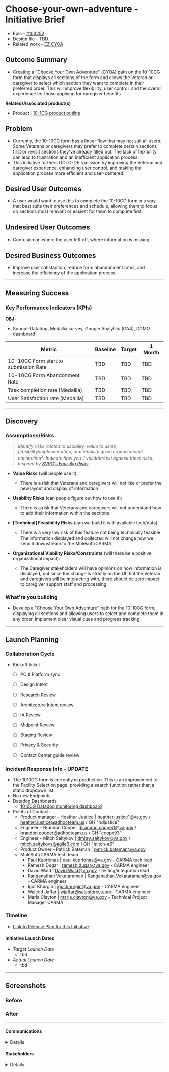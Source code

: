 # Choose-your-own-adventure - Initiative Brief
- Epic - [#103252](https://issues/103252)
- Design file - TBD
- Related work - [EZ CYOA](https://github.com/department-of-veterans-affairs/va.gov-team/blob/master/products/health-care/application/va-application/Choose-your-own-adventure/Choose-your-own-adventure%20-%20Initiative%20Brief.md)

## Outcome Summary
- Creating a "Choose Your Own Adventure" (CYOA) path on the 10-10CG form that displays all sections of the form and allows the Veteran or caregiver to select which section they want to complete in their preferred order. This will improve flexibility, user control, and the overall experience for those applying for caregiver benefits.

**Related/Associated product(s)**
- Product | [10-1CG product outline](https://github.com/department-of-veterans-affairs/va.gov-team/blob/master/products/caregivers/10-10CG%20Caregiver%20application%20product-outline.md)

## Problem
- Currently, the 10-10CG form has a linear flow that may not suit all users. Some Veterans or caregivers may prefer to complete certain sections first or revisit sections they've already filled out. The lack of flexibility can lead to frustration and an inefficient application process.
- This initiative furthers OCTO-DE's mission by improving the Veteran and caregiver experience, enhancing user control, and making the application process more efficient and user-centered.

## Desired User Outcomes
- A user would want to use this to complete the 10-10CG form in a way that best suits their preferences and schedule, allowing them to focus on sections most relevant or easiest for them to complete first.

## Undesired User Outcomes
- Confusion on where the user left off, where information is missing

## Desired Business Outcomes
- Improve user satisfaction, reduce form abandonment rates, and increase the efficiency of the application process.

---
## Measuring Success

### Key Performance Indicators (KPIs)

**OBJ:**
- Source: Datadog, Medallia survey, Google Analytics (GA4), DOMO dashboard

| Metric| Baseline | Target | 1 Month|
|-------| ------- | ------- | -------|
|10-10CG Form start to submission Rate | TBD | TBD | TBD |
|10-10CG Form Abandonment Rate | TBD | TBD | TBD |
|Task completion rate (Medallia)| TBD | TBD | TBD |
|User Satisfaction rate (Medallia)|TBD | TBD | TBD |
---

## Discovery
### Assumptions/Risks
> *Identify risks related to usability, value to users, feasibility/implementation, and viability given organizational constraints<sup>2</sup>. 
> Indicate how you'll validate/test against these risks. Inspired by [SVPG's Four Big Risks](https://www.svpg.com/four-big-risks/).*

- **Value Risks** (will people use it): 
  - There is a risk that Veterans and caregivers will not like or prefer the new layout and display of information
- **Usability Risks** (can people figure out how to use it):
  - There is a risk that Veterans and caregivers will not understand how to add their information within the sections
- **[Technical] Feasibility Risks** (can we build it with available tech/data):
  - There is a very low risk of this feature not being technically feasible.  The information displayed and collected will not change how we send it downstream to the Mulesoft/CARMA
  
- **Organizational Viability Risks/Constraints** (will there be a positive organizational impact):
  - The Caregiver stakeholders will have opinions on how information is displayed, but since the change is strictly on the UI that the Veteran and caregivers will be interacting with, there should be zero impact to caregiver support staff and processing.

### What're you building
- Develop a "Choose Your Own Adventure" path for the 10-10CG form, displaying all sections and allowing users to select and complete them in any order. Implement clear visual cues and progress tracking.

--- 

## Launch Planning
### Collaboration Cycle

- Kickoff ticket
   - [ ] PO & Platform sync
   - [ ] Design Intent
   - [ ]  Research Review
   - [ ]  Architecture Intent review
   - [ ]  IA Review
   - [ ]  Midpoint Review
   - [ ]  Staging Review
   - [ ]  Privacy & Security
   - [ ]  Contact Center guide review


### Incident Response Info - UPDATE
- The 1010CG form is currently in production.  This is an improvement to the Facility Selection page, providing a search function rather than a static dropdown list.
- No new Endpoints
- Datadog Dashboards
     - [1010CG Datadog monitoring dashboard](https://vagov.ddog-gov.com/dashboard/zcn-whk-r5h/1010-cg-vagov-performance?fromUser=false&refresh_mode=sliding&from_ts=1736185712882&to_ts=1736200112882&live=true)
- Points of Contact:
     - Product manager - Heather Justice | heather.justice1@va.gov / heather.justice@adhocteam.us / GH "hdjustice"
     - Engineer - Brandon Cooper |brandon.cooper1@va.gov / brandon.cooper@adhocteam.us /  GH "coope93'
     - Engineer - Mitch Saltykov | dmitry.saltykov@va.gov / mitch.saltykovs@agile6.com / GH "mitch-a6"
     - Product Owner - Patrick Bateman | patrick.bateman@va.gov
     - MuleSoft/CARMA tech team
          - Paul Kuprionas | paul.kuprionas@va.gov - CARMA tech lead
          - Ramesh Dugar | ramesh.dugar@va.gov - CARMA engineer
          - David Wald | David.Wald@va.gov - testing/integration lead
          - Ranganathan Vekataraman | Ranganathan.Vekataraman@va.gov - CARMA engineer
          - Igor Khurgin | igor.khurgin@va.gov - CARMA engineer
          - Waleed Jaffar | wjaffar@salesforce.com - CARMA engineer
          - Marla Clayton | marla.clayton@va.gov - Technical Project Manager CARMA

### Timeline 

* [Link to Release Plan for this Initiative](TBD)

#### Initiative Launch Dates
- *Target Launch Date*
  - tbd
- *Actual Launch Date* 
  - tbd

---
   
## Screenshots

### Before

### After

---

#### Communications

<details>

- Team Name: 10-10  Health Apps
- GitHub Label(s): 1010-team
- Slack channel:  1010-health-apps
- Product POCs: Heather Justice

</details>


#### Stakeholders
<details>
  
- Office/Department: OCTO-DE
- Contact(s): Patrick Bateman, Lauren Alexanderson
 
</details>
